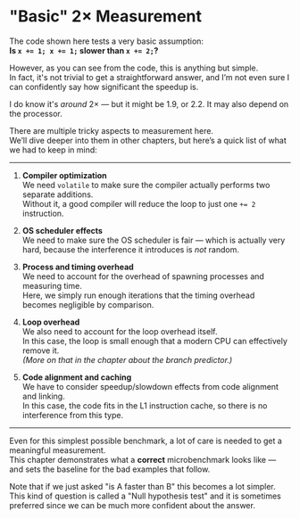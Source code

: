 # "Basic" 2× Measurement

The code shown here tests a very basic assumption:  
**Is `x += 1; x += 1;` slower than `x += 2;`?**

However, as you can see from the code, this is anything but simple.  
In fact, it's not trivial to get a straightforward answer, and I’m not even sure I can confidently say how significant the speedup is.

I do know it's *around* 2× — but it might be 1.9, or 2.2. It may also depend on the processor.

There are multiple tricky aspects to measurement here.  
We’ll dive deeper into them in other chapters, but here’s a quick list of what we had to keep in mind:

---

1. **Compiler optimization**  
   We need `volatile` to make sure the compiler actually performs two separate additions.  
   Without it, a good compiler will reduce the loop to just one `+= 2` instruction.

2. **OS scheduler effects**  
   We need to make sure the OS scheduler is fair — which is actually very hard, because the interference it introduces is *not* random.

3. **Process and timing overhead**  
   We need to account for the overhead of spawning processes and measuring time.  
   Here, we simply run enough iterations that the timing overhead becomes negligible by comparison.

4. **Loop overhead**  
   We also need to account for the loop overhead itself.  
   In this case, the loop is small enough that a modern CPU can effectively remove it.  
   _(More on that in the chapter about the branch predictor.)_

5. **Code alignment and caching**  
   We have to consider speedup/slowdown effects from code alignment and linking.  
   In this case, the code fits in the L1 instruction cache, so there is no interference from this type.

---

Even for this simplest possible benchmark, a lot of care is needed to get a meaningful measurement.  
This chapter demonstrates what a **correct** microbenchmark looks like — and sets the baseline for the bad examples that follow.

Note that if we just asked "is A faster than B" this becomes a lot simpler.
This kind of question is called a "Null hypothesis test" and it is sometimes preferred since we can be much more confident about the answer.